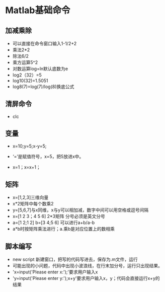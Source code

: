 # Matlab基础命令
## 加减乘除
- 可以直接在命令窗口输入1-1/2+2
- 乘法2*2
- 除法6/2
- 乘方运算5^2
- 对数运算log=ln默认底数为e
- log2（32）=5
- log10(32)=1.5051
- log8(7)=log(7)/log(8)换底公式
## 清屏命令

- clc
## 变量
- x=10;y=5;x-y=5;

- ‘=’是赋值符号，x=5，把5放进x中。
- x=1；x=x+1；
## 矩阵
- x=[1,2,3]三维向量
- x*2矩阵中每个数乘2
- y=[5,6,7]与x同维，x与y可以相加减，数字中间可以用空格或逗号间隔
- x=[1 2 3；4 5 6]   2*3矩阵 分号必须是英文分号
- a=[1 2;1 2] b=[3 4;5 6] 可以进行a+b/a-b
- a*b时按矩阵乘法进行；a.乘b是对应位置上的数相乘
## 脚本编写
- new script 新建窗口，把写的代码写进去，保存为.m文件，运行
- 可能出现的小问题，代码中出现小波浪线，在行末加分号，运行只出现结果。
- 'x=input('Please enter x:');'要求用户输入x
- 'y=input('Please enter y:');x+y'要求用户输入x，y；代码会直接运行x+y的结果





